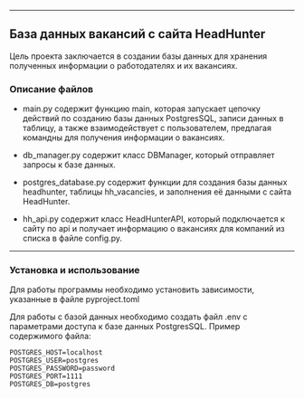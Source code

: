 ___
## База данных вакансий с сайта HeadHunter
Цель проекта заключается в создании базы данных для хранения полученных информации о работодателях и их вакансиях.

### Описание файлов

+ main.py содержит функцию main, которая запускает цепочку действий по созданию базы данных PostgresSQL, записи данных в таблицу, а также взаимодействует с пользователем, предлагая командны для получения информации о вакансиях.

+ db_manager.py содержит класс DBManager, который отправляет запросы к базе данных.

+ postgres_database.py содержит функции для создания базы данных headhunter, таблицы hh_vacancies, и заполнения её данными с сайта HeadHunter.

+ hh_api.py содержит класс HeadHunterAPI, который подключается к сайту по api и получает информацию о вакансиях для компаний из списка в файле config.py.

___

###  Установка и использование
Для работы программы необходимо установить зависимости, указанные в файле pyproject.toml

Для работы с базой данных необходимо создать файл .env с параметрами доступа к базе данных PostgresSQL. Пример содержимого файла:
```
POSTGRES_HOST=localhost
POSTGRES_USER=postgres
POSTGRES_PASSWORD=password
POSTGRES_PORT=1111
POSTGRES_DB=postgres

```
